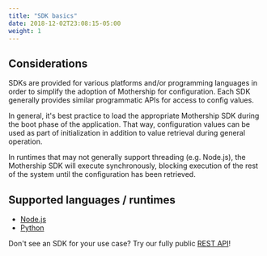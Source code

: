 ```yaml
---
title: "SDK basics"
date: 2018-12-02T23:08:15-05:00
weight: 1
---
```


## Considerations
SDKs are provided for various platforms and/or programming languages in order to
simplify the adoption of Mothership for configuration. Each SDK generally provides
similar programmatic APIs for access to config values.

In general, it's best practice to load the appropriate Mothership SDK during the
boot phase of the application. That way, configuration values can be used as part
of initialization in addition to value retrieval during general operation.

In runtimes that may not generally support threading (e.g. Node.js), the
Mothership SDK will execute synchronously, blocking execution of the rest of the
system until the configuration has been retrieved.

## Supported languages / runtimes
- [Node.js](/sdks/node)
- [Python](/sdks/python)

Don't see an SDK for your use case? Try our fully public [REST API](/sdks/api)!